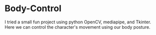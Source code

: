 # Body-Control

I tried a small fun project using python OpenCV, mediapipe, and Tkinter. Here we can control the character's movement using our body posture.
